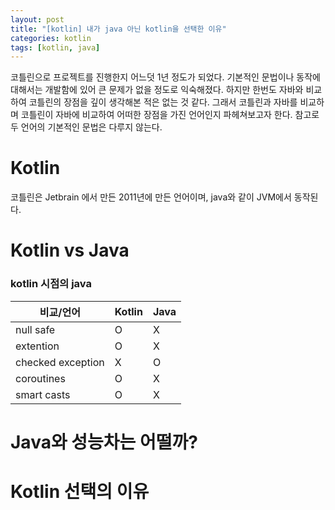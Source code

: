 ```yaml
---
layout: post
title: "[kotlin] 내가 java 아닌 kotlin을 선택한 이유"
categories: kotlin
tags: [kotlin, java]
---
```


코틀린으로 프로젝트를 진행한지 어느덧 1년 정도가 되었다. 기본적인 문법이나 동작에 대해서는 개발함에 있어 큰 문제가 없을 정도로 익숙해졌다. 하지만 한번도 자바와 비교하여 코틀린의 장점을 깊이 생각해본 적은 없는 것 같다. 그래서 코틀린과 자바를 비교하며 코틀린이 자바에 비교하여 어떠한 장점을 가진 언어인지 파헤쳐보고자 한다. 참고로 두 언어의 기본적인 문법은 다루지 않는다.

# Kotlin
코틀린은 Jetbrain 에서 만든 2011년에 만든 언어이며, java와 같이 JVM에서 동작된다.

# Kotlin vs Java
### kotlin 시점의 java
|비교/언어|Kotlin|Java|
|------|---|---|
|null safe|O|X|
|extention|O|X|
|checked exception|X|O|
|coroutines|O|X|
|smart casts|O|X|

# Java와 성능차는 어떨까?

# Kotlin 선택의 이유
